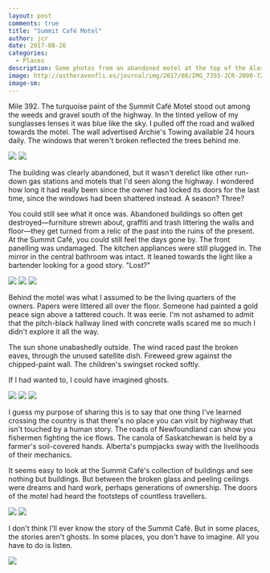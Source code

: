 ```yaml
---
layout: post
comments: true
title: "Summit Café Motel"
author: jcr
date: 2017-08-26
categories:
  - Places
description: Some photos from an abandoned motel at the top of the Alaska Highway.
image: http://astheravenfli.es/journal/img/2017/08/IMG_7355-JCR-2000-72-web.jpg
image-sm:
---
```


Mile 392. The turquoise paint of the Summit Café Motel stood out among the weeds and gravel south of the highway. In the tinted yellow of my sunglasses lenses it was blue like the sky. I pulled off the road and walked towards the motel. The wall advertised Archie's Towing available 24 hours daily. The windows that weren't broken reflected the trees behind me.

<img src="http://astheravenfli.es/journal/img/2017/08/9461182276_8c91fe16ee_o-web.jpg">

<img src="http://astheravenfli.es/journal/img/2017/08/IMG_7352-JCR-2000-72-web.jpg">

The building was clearly abandoned, but it wasn't derelict like other run-down gas stations and motels that I'd seen along the highway. I wondered how long it had really been since the owner had locked its doors for the last time, since the windows had been shattered instead. A season? Three?

You could still see what it once was. Abandoned buildings so often get destroyed—furniture strewn about, graffiti and trash littering the walls and floor—they get turned from a relic of the past into the ruins of the present. At the Summit Café, you could still feel the days gone by. The front panelling was undamaged. The kitchen appliances were still plugged in. The mirror in the central bathroom was intact. It leaned towards the light like a bartender looking for a good story. "Lost?"

<img src="http://astheravenfli.es/journal/img/2017/08/IMG_7374-JCR-2000-72-web.jpg">

<img src="http://astheravenfli.es/journal/img/2017/08/IMG_7380-JCR-2000-72-web.jpg">

<img src="http://astheravenfli.es/journal/img/2017/08/IMG_7401-JCR-2000-72-web.jpg">

Behind the motel was what I assumed to be the living quarters of the owners. Papers were littered all over the floor. Someone had painted a gold peace sign above a tattered couch. It was eerie. I'm not ashamed to admit that the pitch-black hallway lined with concrete walls scared me so much I didn't explore it all the way.

The sun shone unabashedly outside. The wind raced past the broken eaves, through the unused satellite dish. Fireweed grew against the chipped-paint wall. The children's swingset rocked softly.

If I had wanted to, I could have imagined ghosts.

<img src="http://astheravenfli.es/journal/img/2017/08/IMG_7397-JCR-2000-72-web.jpg">

<img src="http://astheravenfli.es/journal/img/2017/08/IMG_7400-JCR-2000-72-web.jpg">

<img src="http://astheravenfli.es/journal/img/2017/08/IMG_7408-JCR-2000-72-web.jpg">

I guess my purpose of sharing this is to say that one thing I've learned crossing the country is that there's no place you can visit by highway that isn't touched by a human story. The roads of Newfoundland can show you fishermen fighting the ice flows. The canola of Saskatchewan is held by a farmer's soil-covered hands. Alberta's pumpjacks sway with the livelihoods of their mechanics.

It seems easy to look at the Summit Café's collection of buildings and see nothing but buildings. But between the broken glass and peeling ceilings were dreams and hard work, perhaps generations of ownership. The doors of the motel had heard the footsteps of countless travellers.

<img src="http://astheravenfli.es/journal/img/2017/08/IMG_7422-JCR-2000-72-web.jpg">

<img src="http://astheravenfli.es/journal/img/2017/08/IMG_7419-JCR-2000-72-web.jpg">

I don't think I'll ever know the story of the Summit Café. But in some places, the stories aren't ghosts. In some places, you don't have to imagine. All you have to do is listen.

<img src="http://astheravenfli.es/journal/img/2017/08/IMG_7465-JCR-2000-72-web.jpg">